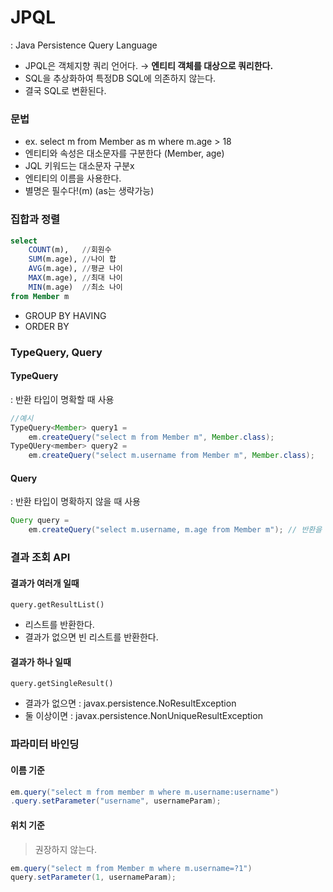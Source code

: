 # JPQL
: Java Persistence Query Language
- JPQL은 객체지향 쿼리 언어다. &rarr; **엔티티 객체를 대상으로 쿼리한다.**
- SQL을 추상화하여 특정DB SQL에 의존하지 않는다.
- 결국 SQL로 변환된다.

### 문법
- ex. select m from Member as m where m.age > 18
- 엔티티와 속성은 대소문자를 구분한다 (Member, age)
- JQL 키워드는 대소문자 구분x
- 엔티티의 이름을 사용한다.
- 별명은 필수다!(m) (as는 생략가능)

### 집합과 정렬
```sql
select
    COUNT(m),   //회원수
    SUM(m.age), //나이 합
    AVG(m.age), //평균 나이
    MAX(m.age), //최대 나이
    MIN(m.age)  //최소 나이
from Member m
```
- GROUP BY HAVING
- ORDER BY

### TypeQuery, Query
#### TypeQuery 
: 반환 타입이 명확할 때 사용
```java
//예시
TypeQuery<Member> query1 =
    em.createQuery("select m from Member m", Member.class);
TypeQUery<member> query2 = 
    em.createQuery("select m.username from Member m", Member.class);
```

#### Query
: 반환 타입이 명확하지 않을 때 사용
```java
Query query = 
    em.createQuery("select m.username, m.age from Member m"); // 반환을 String,이랑 Int처럼 달라서 타입 정보를 받을 수 없다.
```

### 결과 조회 API
#### 결과가 여러개 일때
`query.getResultList()  `
- 리스트를 반환한다.
- 결과가 없으면 빈 리스트를 반환한다.

#### 결과가 하나 일때
`query.getSingleResult()`
- 결과가 없으면 : javax.persistence.NoResultException
- 둘 이상이면 : javax.persistence.NonUniqueResultException

### 파라미터 바인딩
#### 이름 기준
```java
em.query("select m from member m where m.username:username")
.query.setParameter("username", usernameParam);
```

#### 위치 기준
> 권장하지 않는다.
```java
em.query("select m from Member m where m.username=?1")
query.setParameter(1, usernameParam);
```